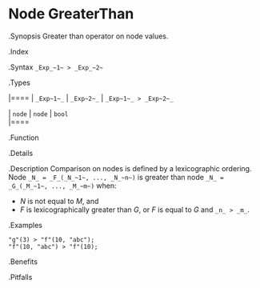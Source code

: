 # Node GreaterThan

.Synopsis
Greater than operator on node values.

.Index
>

.Syntax
`_Exp_~1~ > _Exp_~2~`

.Types


|====
| `_Exp~1~_` |  `_Exp~2~_` | `_Exp~1~_ > _Exp~2~_` 

| `node`    |  `node`    | `bool`              
|====

.Function

.Details

.Description
Comparison on nodes is defined by a lexicographic ordering. Node `_N_ = _F_(_N_~1~, ..., _N_~n~)` is greater than node 
`_N_ = _G_(_M_~1~, ..., _M_~m~)` when:
*  _N_ is not equal to _M_, and
*  _F_ is lexicographically greater than _G_, or _F_ is equal to _G_ and `_n_ > _m_`.

.Examples
```rascal-shell
"g"(3) > "f"(10, "abc");
"f"(10, "abc") > "f"(10);
```

.Benefits

.Pitfalls

